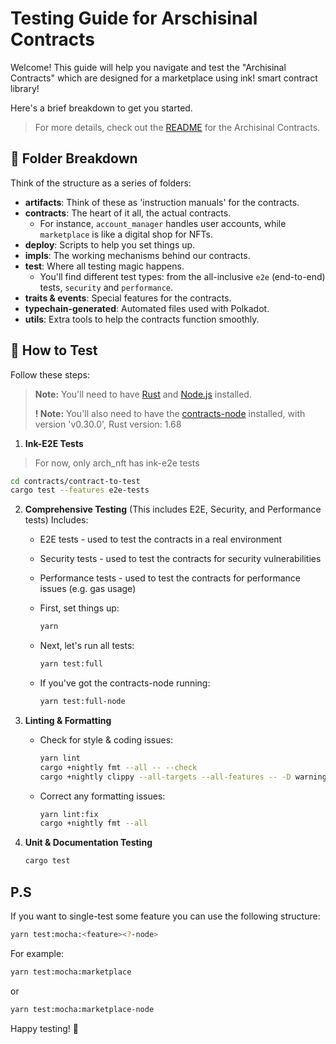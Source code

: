 # Testing Guide for Arschisinal Contracts

Welcome! This guide will help you navigate and test the "Archisinal Contracts" which are designed for a marketplace using ink! smart contract library!


Here's a brief breakdown to get you started.

> For more details, check out the [README](../README.md) for the Archisinal Contracts.

## 📂 Folder Breakdown
Think of the structure as a series of folders:

- **artifacts**: Think of these as 'instruction manuals' for the contracts.
- **contracts**: The heart of it all, the actual contracts.
    - For instance, `account_manager` handles user accounts, while `marketplace` is like a digital shop for NFTs.
- **deploy**: Scripts to help you set things up.
- **impls**: The working mechanisms behind our contracts.
- **test**: Where all testing magic happens.
    - You'll find different test types: from the all-inclusive `e2e` (end-to-end) tests, `security` and `performance`.
- **traits & events**: Special features for the contracts.
- **typechain-generated**: Automated files used with Polkadot.
- **utils**: Extra tools to help the contracts function smoothly.

## 🧪 How to Test

Follow these steps:

> **Note:** You'll need to have [Rust](https://www.rust-lang.org/tools/install) and [Node.js](https://nodejs.org/en/download/) installed.
> 
> **! Note:** You'll also need to have the [contracts-node](https://github.com/paritytech/substrate-contracts-node) installed, with version 'v0.30.0',
> Rust version: 1.68

1. **Ink-E2E Tests** 
> For now, only arch_nft has ink-e2e tests
   ```bash
   cd contracts/contract-to-test
   cargo test --features e2e-tests
   ```

2. **Comprehensive Testing** (This includes E2E, Security, and Performance tests)
   Includes:
    - E2E tests - used to test the contracts in a real environment
    - Security tests - used to test the contracts for security vulnerabilities
    - Performance tests - used to test the contracts for performance issues (e.g. gas usage)

    - First, set things up:
      ```bash
      yarn
      ```
    - Next, let's run all tests:
      ```bash
      yarn test:full
      ```
    - If you've got the contracts-node running:
      ```bash
      yarn test:full-node
      ```

3. **Linting & Formatting**
    - Check for style & coding issues:
      ```bash
      yarn lint
      cargo +nightly fmt --all -- --check
      cargo +nightly clippy --all-targets --all-features -- -D warnings
      ``` 
    - Correct any formatting issues:
      ```bash
      yarn lint:fix
      cargo +nightly fmt --all
      ```

4. **Unit & Documentation Testing**
   ```bash
   cargo test
   ```
   
## P.S 

If you want to single-test some feature you can use the following structure:
```bash
yarn test:mocha:<feature><?-node>
```
For example:
```bash
yarn test:mocha:marketplace
```
or
```bash
yarn test:mocha:marketplace-node
```

Happy testing! 🚀